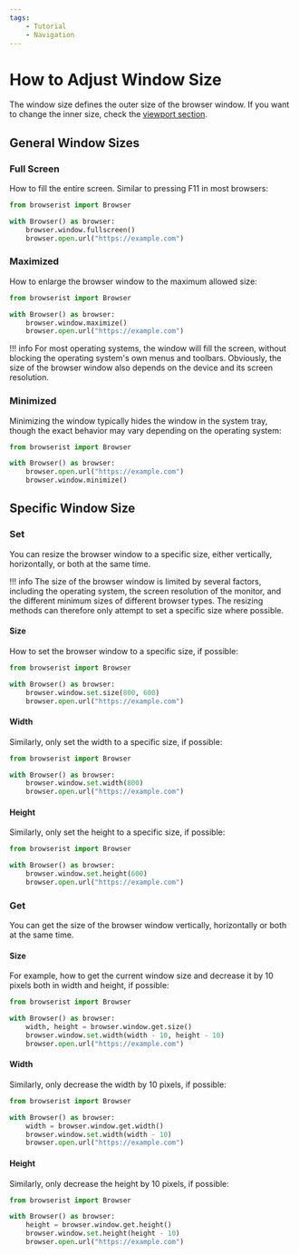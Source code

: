 ```yaml
---
tags:
    - Tutorial
    - Navigation
---
```


# How to Adjust Window Size
The window size defines the outer size of the browser window. If you want to change the inner size, check the [viewport section](./../settings/viewport.md).

## General Window Sizes
### Full Screen
How to fill the entire screen. Similar to pressing F11 in most browsers:

```python linenums="1"
from browserist import Browser

with Browser() as browser:
    browser.window.fullscreen()
    browser.open.url("https://example.com")
```

### Maximized
How to enlarge the browser window to the maximum allowed size:

```python linenums="1"
from browserist import Browser

with Browser() as browser:
    browser.window.maximize()
    browser.open.url("https://example.com")
```

!!! info
    For most operating systems, the window will fill the screen, without blocking the operating system's own menus and toolbars. Obviously, the size of the browser window also depends on the device and its screen resolution.

### Minimized
Minimizing the window typically hides the window in the system tray, though the exact behavior may vary depending on the operating system:

```python linenums="1"
from browserist import Browser

with Browser() as browser:
    browser.open.url("https://example.com")
    browser.window.minimize()
```

## Specific Window Size
### Set
You can resize the browser window to a specific size, either vertically, horizontally, or both at the same time.

!!! info
    The size of the browser window is limited by several factors, including the operating system, the screen resolution of the monitor, and the different minimum sizes of different browser types. The resizing methods can therefore only attempt to set a specific size where possible.

#### Size
How to set the browser window to a specific size, if possible:

```python linenums="1"
from browserist import Browser

with Browser() as browser:
    browser.window.set.size(800, 600)
    browser.open.url("https://example.com")
```

#### Width
Similarly, only set the width to a specific size, if possible:

```python linenums="1"
from browserist import Browser

with Browser() as browser:
    browser.window.set.width(800)
    browser.open.url("https://example.com")
```

#### Height
Similarly, only set the height to a specific size, if possible:

```python linenums="1"
from browserist import Browser

with Browser() as browser:
    browser.window.set.height(600)
    browser.open.url("https://example.com")
```

### Get
You can get the size of the browser window vertically, horizontally or both at the same time.

#### Size
For example, how to get the current window size and decrease it by 10 pixels both in width and height, if possible:

```python linenums="1"
from browserist import Browser

with Browser() as browser:
    width, height = browser.window.get.size()
    browser.window.set.width(width - 10, height - 10)
    browser.open.url("https://example.com")
```

#### Width
Similarly, only decrease the width by 10 pixels, if possible:

```python linenums="1"
from browserist import Browser

with Browser() as browser:
    width = browser.window.get.width()
    browser.window.set.width(width - 10)
    browser.open.url("https://example.com")
```

#### Height
Similarly, only decrease the height by 10 pixels, if possible:

```python linenums="1"
from browserist import Browser

with Browser() as browser:
    height = browser.window.get.height()
    browser.window.set.height(height - 10)
    browser.open.url("https://example.com")
```
